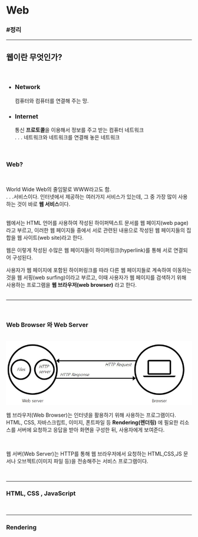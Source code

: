 # **Web**

### #정리

---

## 웹이란 무엇인가?

<br>

- ### Network

  컴퓨터와 컴퓨터를 연결해 주는 망. <br>

- ### Internet
  통신 **프로토콜**을 이용해서 정보를 주고 받는 컴퓨터 네트워크<br>
  . . . 네트워크와 네트워크를 연결해 놓은 네트워크<br>

<br>

### Web?

<br>

World Wide Web의 줄임말로 WWW라고도 함.<br>
. . .서비스이다. 인터넷에서 제공하는 여러가지 서비스가 있는데, 그 중 가장 많이 사용하는 것이 바로 **웹 서비스**이다.
<br><br>

웹에서는 HTML 언어를 사용하여 작성된 하이퍼텍스트 문서를 웹 페이지(web page)라고 부르고, 이러한 웹 페이지들 중에서 서로 관련된 내용으로 작성된 웹 페이지들의 집합을 웹 사이트(web site)라고 한다.

웹은 이렇게 작성된 수많은 웹 페이지들이 하이퍼링크(hyperlink)를 통해 서로 연결되어 구성된다.

사용자가 웹 페이지에 포함된 하이퍼링크를 따라 다른 웹 페이지들로 계속하여 이동하는 것을 웹 서핑(web surfing)이라고 부르고, 이때 사용자가 웹 페이지를 검색하기 위해 사용하는 프로그램을 **웹 브라우저(web browser)** 라고 한다.
<br><br>

---

<br>

### Web Browser 와 Web Server

<br>
<img src="img/WEB_server.JPG"></img><br/>

웹 브라우저(Web Browser)는 인터넷을 활용하기 위해 사용하는 프로그램이다.<br>
HTML, CSS, 자바스크립트, 이미지, 폰트파일 등 **Rendering(렌더링)** 에 필요한 리소스를 서버에 요청하고 응답을 받아 화면을 구성한 뒤, 사용자에게 보여준다.

<br>

웹 서버(Web Server)는 HTTP를 통해 웹 브라우저에서 요청하는 HTML,CSS,JS 문서나 오브젝트(이미지 파일 등)을 전송해주는 서비스 프로그램이다.

<br>

---

### HTML, CSS , JavaScript

<br>

---

### Rendering

<br>
